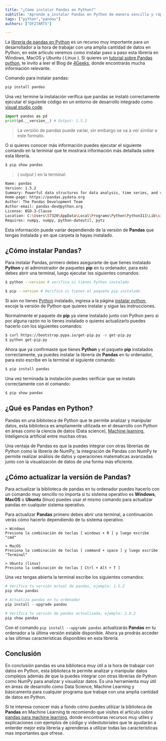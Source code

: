 ```yaml
---
title: "¿Cómo instalar Pandas en Python?"
subtitle: "Aprende a instalar Pandas en Python de manera sencilla y rápida. Sigue nuestra guía paso a paso para configurar correctamente Pandas."
tags: ["python","pandas"]
authors: ["DF27ARTS"]

---
```


La [librería de pandas en Python](https://4geeks.com/es/lesson/pandas-en-python) es un recurso muy importante para un desarrollador a la hora de trabajar con una amplia cantidad de datos en Python, en este artículo veremos como instalar paso a paso esta librería en Windows, MacOS y Ubuntu ( Linux ). Si quieres un [tutorial sobre Pandas python](https://4geeks.com/es/interactive-exercise/tutorial-pandas-para-machine-learning), te invito a leer el Blog de [4Geeks](https://4geeks.com/), donde encontrarás mucha información relevante.

Comando para instalar pandas:
```bash
pip install pandas
```

Una vez termine la instalación verifica que pandas se instaló correctamente ejecutar el siguiente código en un entorno de desarrollo integrado como [visual studio code](https://code.visualstudio.com/docs).

```py
import pandas as pd
print(pd.__version__) # Output: 1.5.2
```

> La versión de pandas puede variar, sin embargo se va a ver similar a este formato.

O si quieres conocer más información puedes ejecutar el siguiente comando en la terminal que te mostrará información más detallada sobre esta librería.

```bash
$ pip show pandas
```

> ( output ) en la terminal:


```bash
Name: pandas
Version: 1.5.2
Summary: Powerful data structures for data analysis, time series, and statistics
Home-page: https://pandas.pydata.org
Author: The Pandas Development Team
Author-email: pandas-dev@python.org
License: BSD-3-Clause
Location: C:\Users\57320\AppData\Local\Programs\Python\Python311\Lib\site-packages
Requires: numpy, numpy, python-dateutil, pytz
```

Esta información puede variar dependiendo de la versión de **Pandas** que tengas instalada y en que carpeta la hayas instalado.

## ¿Cómo instalar Pandas?

Para instalar Pandas, primero debes asegurarte de que tienes instalado **Python** y el administrador de paquetes **pip** en tu ordenador, para esto debes abrir una terminal, luego ejecutar los siguientes comandos:

```bash
$ python --version # verifica si tienes Python instalado

$ pip --version # Verifica si tienes el paquete pip instalado
```

Si aún no tienes [Python](https://4geeks.com/es/lesson/que-es-python-tutorial) instalado, ingresa a la página [instalar python](https://www.python.org/downloads/), escoje la versión de Python que quieres instalar y sigue las instrucciones.

Normalmente el paquete de **pip** ya viene instalado junto con Python pero si por alguna razón no lo tienes instalado o quieres actualizarlo puedes hacerlo con los siguientes comandos: 

```bash
$ curl https://bootstrap.pypa.io/get-pip.py -o get-pip.py
$ python get-pip.py
```

Ahora que ya confirmaste que tienes **Python** y el paquete **pip** instalados correctamente, ya puedes instalar la librería de **Pandas** en tu ordenador, para esto escribe en la terminal el siguiente comando:

```bash
$ pip install pandas
```

Una vez terminada la instalación puedes verificar que se instalo correctamente con el comando:

```bash
$ pip show pandas
```

## ¿Qué es Pandas en Python?

Pandas en una biblioteca de Python que te permite analizar y manipular datos, esta biblioteca es ampliamente utilizada en el desarrollo con Python en áreas como la ciencia de datos (Data science), [Machine learning](https://4geeksacademy.com/us/machine-learning-engineer/machine-learning-engineer), Inteligencia artificial entre muchas otras. 

Una ventaja de Pandas es que la puedes integrar con otras librerías de Python como la librería de NumPy, la integración de Pandas con NumPy te permite realizar análisis de datos y operaciones matematicas avanzadas junto con la visualización de datos de una forma más eficiente.

## ¿Cómo actualizar la versión de Pandas?

Para actualizar la biblioteca de pandas en tu ordenador puedes hacerlo con un comando muy sencillo no importa si tu sistema operativo es **Windows**, **MacOS** o **Ubuntu** (linux) puedes usar el mismo comando para actualizar pandas en cualquier sistema operativo.

Para actualizar **Pandas** primero debes abrir una terminal, a continuación verás cómo hacerlo dependiendo de tu sistema operativo.

```
> Windows
Presiona la combinación de teclas [ windows + R ] y luego escribe "cmd"

> MacOS
Presiona la combinación de teclas [ command + space ] y luego escribe "Terminal"

> Ubuntu (linux)
Presiona la combinación de teclas [ Ctrl + Alt + T ]
```

Una vez tengas abierta la terminal escribe los siguientes comandos:

```py
# Verifica tu versión actual de pandas, ejemplo: 1.5.2
pip show pandas

# Actualiza pandas en tu ordenador
pip install --upgrade pandas

# Verifica tu versión de pandas actualizada, ejemplo: 2.0.2
pip show pandas
```

Con el comando `pip install --upgrade pandas` actualizarás **Pandas** en tu ordenador a la última versión estable disponible. Ahora ya prodrás acceder a las últimas características disponibles en esta librería.

## Conclusión

En conclusión pandas es una biblioteca muy útil a la hora de trabajar con datos en Python, esta biblioteca te permite analizar y manipular datos complejos además de que la puedes integrar con otras librerías de Python como NumPy para analizar y visualizar datos. Es una herramienta muy útil en áreas de desarrollo como Data Science, Machine Learning y básicamenta para cualquier programa que trabaje con una amplia cantidad de datos en Python.

Si te interesa conocer más a fondo cómo puedes utilizar la biblioteca de **Pandas** en Machine Learning te recomiendo que visites el artículo sobre [pandas para machine learning](https://4geeks.com/es/interactive-exercise/tutorial-pandas-para-machine-learning), donde encontraras recursos muy utiles y explicaciones con ejemplos de código y videotutoriales que te ayudarán a enterder mejor esta librería y aprenderas a utilizar todas las caracteristicas mas importantes que ofrese.
